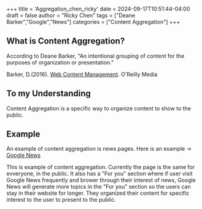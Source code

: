 +++
title = 'Aggregation_chen_ricky'
date = 2024-09-17T10:51:44-04:00
draft = false
author = "Ricky Chen"
tags = ["Deane Barker","Google","News"]
categories = ["Content Aggregation"]
+++



## What is Content Aggregation?


According to Deane Barker, "An intentional grouping of content for the purposes of organization or presentation." 

Barker, D.(2016). [Web Content Management](https://deanebarker.net/books/squirrel/content-aggregation/). O'Reilly Media


## To my Understanding


Content Aggregation is a specific way to organize content to show to the public.


## Example


An example of content aggregation is news pages. Here is an example ->
[Google News](https://news.google.com/home?hl=en-US&gl=US&ceid=US:en)


This is example of content aggregation. Currently the page is the same for evveryone, in the public. It also has a "For you" section where if user visit Google News frequently and brower through their interest of news, Google News will generate more topics in the "For you" section so the users can stay in their website for longer. They organized their content for specific interest to the user to present to the public.